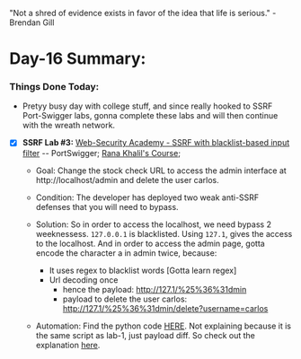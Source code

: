 "Not a shred of evidence exists in favor of the idea that life is serious." - Brendan Gill

# Day-16 Summary:

### Things Done Today: 

- Pretyy busy day with college stuff, and since really hooked to SSRF Port-Swigger labs, gonna complete these labs and will then continue with the wreath network. 

- [X] **SSRF Lab #3:** [Web-Security Academy - SSRF with blacklist-based input filter](https://portswigger.net/web-security/ssrf/lab-ssrf-with-blacklist-filter) -- PortSwigger; [Rana Khalil's Course](https://ranakhalil.teachable.com/);

  - Goal: Change the stock check URL to access the admin interface at http://localhost/admin and delete the user carlos. 
  - Condition: The developer has deployed two weak anti-SSRF defenses that you will need to bypass. 
  - Solution: So in order to access the localhost, we need bypass 2 weeknessess. `127.0.0.1` is blacklisted. Using `127.1`, gives the access to the localhost. And in order to access the admin page, gotta encode the character a in admin twice, because:
    - It uses regex to blacklist words [Gotta learn regex]
    - Url decoding once
      - hence the payload: http://127.1/%25%36%31dmin
      - payload to delete the user carlos: http://127.1/%25%36%31dmin/delete?username=carlos

  - Automation: Find the python code [HERE](/Python/SSRF-lab3.py). Not explaining because it is the same script as lab-1, just payload diff. So check out the explanation [here](/Days/Day14.md).

